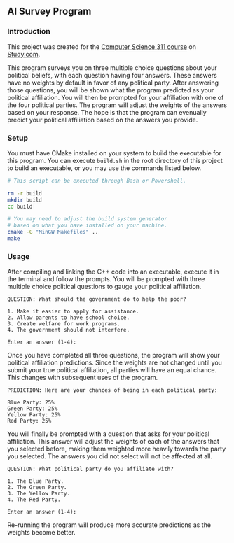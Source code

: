 ## AI Survey Program

### Introduction

This project was created for the [Computer Science 311 course](https://study.com/academy/course/computer-science-311-artificial-intelligence.html) on [Study.com](https://study.com).

This program surveys you on three multiple choice questions about your political beliefs, with each question having four answers. These answers have no weights by default in favor of any political party. After answering those questions, you will be shown what the program predicted as your political affiliation. You will then be prompted for your affiliation with one of the four political parties. The program will adjust the weights of the answers based on your response. The hope is that the program can evenually predict your political affiliation based on the answers you provide.

### Setup

You must have CMake installed on your system to build the executable for this program. You can execute `build.sh` in the root directory of this project to build an executable, or you may use the commands listed below.
```bash
# This script can be executed through Bash or Powershell.

rm -r build
mkdir build
cd build

# You may need to adjust the build system generator
# based on what you have installed on your machine.
cmake -G "MinGW Makefiles" ..
make 
```

### Usage

After compiling and linking the C++ code into an executable, execute it in the terminal and follow the prompts. You will be prompted with three multiple choice political questions to gauge your political affiliation.

```
QUESTION: What should the government do to help the poor?

1. Make it easier to apply for assistance.
2. Allow parents to have school choice.
3. Create welfare for work programs.
4. The government should not interfere.

Enter an answer (1-4): 
```

Once you have completed all three questions, the program will show your political affiliation predictions. Since the weights are not changed until you submit your true political affiliation, all parties will have an equal chance. This changes with subsequent uses of the program.

```
PREDICTION: Here are your chances of being in each political party:

Blue Party: 25%
Green Party: 25%
Yellow Party: 25%
Red Party: 25%
```

You will finally be prompted with a question that asks for your political affiliation. This answer will adjust the weights of each of the answers that you selected before, making them weighted more heavily towards the party you selected. The answers you did not select will not be affected at all.

```
QUESTION: What political party do you affiliate with?

1. The Blue Party.
2. The Green Party.
3. The Yellow Party.
4. The Red Party.

Enter an answer (1-4): 
```

Re-running the program will produce more accurate predictions as the weights become better.
